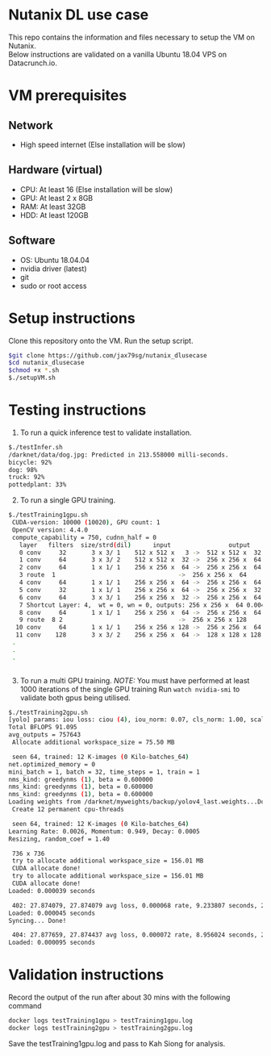 # Nutanix DL use case
This repo contains the information and files necessary to setup the VM on Nutanix.<br>
Below instructions are validated on a vanilla Ubuntu 18.04 VPS on Datacrunch.io.

# VM prerequisites
## Network
- High speed internet (Else installation will be slow)

## Hardware (virtual)
- CPU: At least 16 (Else installation will be slow)
- GPU: At least 2 x 8GB
- RAM: At least 32GB
- HDD: At least 120GB

## Software
- OS: Ubuntu 18.04.04
- nvidia driver (latest)
- git
- sudo or root access

# Setup instructions
Clone this repository onto the VM.
Run the setup script. 
```bash
$git clone https://github.com/jax79sg/nutanix_dlusecase
$cd nutanix_dlusecase
$chmod +x *.sh
$./setupVM.sh
```
# Testing instructions
1. To run a quick inference test to validate installation.
```bash
$./testInfer.sh
/darknet/data/dog.jpg: Predicted in 213.558000 milli-seconds.
bicycle: 92%
dog: 98%
truck: 92%
pottedplant: 33%
```

2. To run a single GPU training. 
```bash
$./testTraining1gpu.sh
 CUDA-version: 10000 (10020), GPU count: 1  
 OpenCV version: 4.4.0
 compute_capability = 750, cudnn_half = 0 
   layer   filters  size/strd(dil)      input                output
   0 conv     32       3 x 3/ 1    512 x 512 x   3 ->  512 x 512 x  32 0.453 BF
   1 conv     64       3 x 3/ 2    512 x 512 x  32 ->  256 x 256 x  64 2.416 BF
   2 conv     64       1 x 1/ 1    256 x 256 x  64 ->  256 x 256 x  64 0.537 BF
   3 route  1 		                           ->  256 x 256 x  64 
   4 conv     64       1 x 1/ 1    256 x 256 x  64 ->  256 x 256 x  64 0.537 BF
   5 conv     32       1 x 1/ 1    256 x 256 x  64 ->  256 x 256 x  32 0.268 BF
   6 conv     64       3 x 3/ 1    256 x 256 x  32 ->  256 x 256 x  64 2.416 BF
   7 Shortcut Layer: 4,  wt = 0, wn = 0, outputs: 256 x 256 x  64 0.004 BF
   8 conv     64       1 x 1/ 1    256 x 256 x  64 ->  256 x 256 x  64 0.537 BF
   9 route  8 2 	                           ->  256 x 256 x 128 
  10 conv     64       1 x 1/ 1    256 x 256 x 128 ->  256 x 256 x  64 1.074 BF
  11 conv    128       3 x 3/ 2    256 x 256 x  64 ->  128 x 128 x 128 2.416 BF
 .
 .
 .
 
```

3. To run a multi GPU training. 
*NOTE:* You must have performed at least 1000 iterations of the single GPU training
Run `watch nvidia-smi` to validate both gpus being utilised.
```bash
$./testTraining2gpu.sh
[yolo] params: iou loss: ciou (4), iou_norm: 0.07, cls_norm: 1.00, scale_x_y: 1.05
Total BFLOPS 91.095 
avg_outputs = 757643 
 Allocate additional workspace_size = 75.50 MB 

 seen 64, trained: 12 K-images (0 Kilo-batches_64) 
net.optimized_memory = 0 
mini_batch = 1, batch = 32, time_steps = 1, train = 1 
nms_kind: greedynms (1), beta = 0.600000 
nms_kind: greedynms (1), beta = 0.600000 
nms_kind: greedynms (1), beta = 0.600000 
Loading weights from /darknet/myweights/backup/yolov4_last.weights...Done! Loaded 162 layers from weights-file 
 Create 12 permanent cpu-threads 

 seen 64, trained: 12 K-images (0 Kilo-batches_64) 
Learning Rate: 0.0026, Momentum: 0.949, Decay: 0.0005
Resizing, random_coef = 1.40 

 736 x 736 
 try to allocate additional workspace_size = 156.01 MB 
 CUDA allocate done! 
 try to allocate additional workspace_size = 156.01 MB 
 CUDA allocate done! 
Loaded: 0.000039 seconds

 402: 27.874079, 27.874079 avg loss, 0.000068 rate, 9.233807 seconds, 25728 images, -1.000000 hours left
Loaded: 0.000045 seconds
Syncing... Done!

 404: 27.877659, 27.874437 avg loss, 0.000072 rate, 8.956024 seconds, 25856 images, 1282.733183 hours left
Loaded: 0.000095 seconds

```

# Validation instructions
Record the output of the run after about 30 mins with the following command
```bash
docker logs testTraining1gpu > testTraining1gpu.log
docker logs testTraining2gpu > testTraining2gpu.log
```
Save the testTraining1gpu.log and pass to Kah Siong for analysis.
